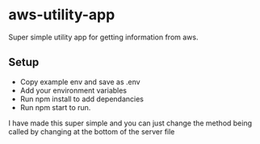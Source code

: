 # aws-utility-app

Super simple utility app for getting information from aws.  

## Setup
- Copy example env and save as .env
- Add your environment variables
- Run npm install to add dependancies
- Run npm start to run.

I have made this super simple and you can just change the method being called by changing at the bottom of the server file
